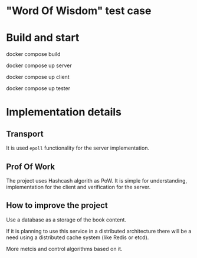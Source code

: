 # "Word Of Wisdom" test case

# Build and start

docker compose build

docker compose up server

docker compose up client

docker compose up tester

# Implementation details

## Transport

It is used `epoll` functionality for the server implementation.

## Prof Of Work

The project uses Hashcash algorith as PoW.
It is simple for understanding, implementation for the client and verification for the server.

## How to improve the project

Use a database as a storage of the book content.

If it is planning to use this service in a distributed architecture there will be a need using a distributed cache system (like Redis or etcd).

More metcis and control algorithms based on it.

